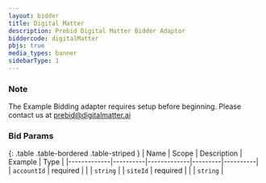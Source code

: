 ```yaml
---
layout: bidder
title: Digital Matter
description: Prebid Digital Matter Bidder Adaptor
biddercode: digitalMatter
pbjs: true
media_types: banner
sidebarType: 1
---
```


### Note

The Example Bidding adapter requires setup before beginning. Please contact us at <prebid@digitalmatter.ai>

### Bid Params

{: .table .table-bordered .table-striped }
| Name        | Scope    | Description | Example | Type     |
|-------------|----------|-------------|---------|----------|
| `accountId` | required |             |         | `string` |
| `siteId`    | required |             |         | `string` |
